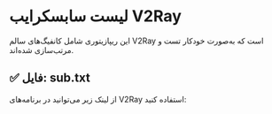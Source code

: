 # لیست سابسکرایب V2Ray

این ریپازیتوری شامل کانفیگ‌های سالم V2Ray است که به‌صورت خودکار تست و مرتب‌سازی شده‌اند.

## ✅ فایل: sub.txt
از لینک زیر می‌توانید در برنامه‌های V2Ray استفاده کنید:

